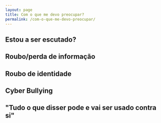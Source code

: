 ```yaml
---
layout: page
title: Com o que me devo preocupar?
permalink: /com-o-que-me-devo-preocupar/
---
```


## Estou a ser escutado?

## Roubo/perda de informação

## Roubo de identidade

## Cyber Bullying

## "Tudo o que disser pode e vai ser usado contra si"
